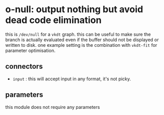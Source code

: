 # o-null: output nothing but avoid dead code elimination

this is `/dev/null` for a `vkdt` graph. this can be useful to
make sure the branch is actually evaluated even if the buffer
should not be displayed or written to disk. one example setting
is the combination with `vkdt-fit` for parameter optimisation.

## connectors

* `input` : this will accept input in any format, it's not picky.

## parameters

this module does not require any parameters

